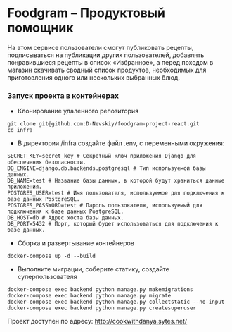 
# Foodgram – Продуктовый помощник

На этом сервисе пользователи смогут публиковать рецепты, подписываться на публикации других пользователей, добавлять понравившиеся рецепты в список «Избранное», а перед походом в магазин скачивать сводный список продуктов, необходимых для приготовления одного или нескольких выбранных блюд.

### Запуск проекта в контейнерах
- Клонирование удаленного репозитория
```
git clone git@github.com:D-Nevskiy/foodgram-project-react.git
cd infra
```
- В директории /infra создайте файл .env, с переменными окружения:
```
SECRET_KEY=secret_key # Секретный ключ приложения Django для обеспечения безопасности.
DB_ENGINE=django.db.backends.postgresql # Тип используемой базы данных.
DB_NAME=test # Название базы данных, в которой будут храниться данные приложения.
POSTGRES_USER=test # Имя пользователя, используемое для подключения к базе данных PostgreSQL.
POSTGRES_PASSWORD=test # Пароль пользователя, используемый для подключения к базе данных PostgreSQL.
DB_HOST=db # Адрес хоста базы данных.
DB_PORT=5432 # Порт, который будет использоваться для подключения к базе данных.
```
- Сборка и развертывание контейнеров
```
docker-compose up -d --build
```
- Выполните миграции, соберите статику, создайте суперпользователя
```
docker-compose exec backend python manage.py makemigrations
docker-compose exec backend python manage.py migrate
docker-compose exec backend python manage.py collectstatic --no-input
docker-compose exec backend python manage.py createsuperuser
```
Проект доступен по адресу: http://cookwithdanya.sytes.net/